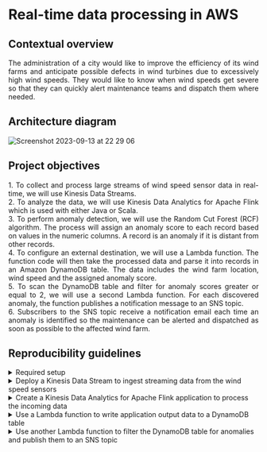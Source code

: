 # Real-time data processing in AWS

## Contextual overview

<p align="justify">
The administration of a city would like to improve the efficiency of its wind farms and anticipate possible defects in wind turbines due to excessively high wind speeds. They would like to know when wind speeds get severe so that they can quickly alert maintenance teams and dispatch them where needed. 
</p>

## Architecture diagram

![Screenshot 2023-09-13 at 22 29 06](https://github.com/martins-jean/Real-time-data-processing-in-AWS/assets/118685801/34804c71-53c0-4691-b73c-9035b3bb2266)

## Project objectives

<p align="justify">
1. To collect and process large streams of wind speed sensor data in real-time, we will use Kinesis Data Streams. <br> 
2. To analyze the data, we will use Kinesis Data Analytics for Apache Flink which is used with either Java or Scala. <br> 
3. To perform anomaly detection, we will use the Random Cut Forest (RCF) algorithm. The process will assign an anomaly score to each record based on values in the numeric columns. A record is an anomaly if it is distant from other records. <br> 
4. To configure an external destination, we will use a Lambda function. The function code will then take the processed data and parse it into records in an Amazon DynamoDB table. The data includes the wind farm location, wind speed and the assigned anomaly score. <br> 
5. To scan the DynamoDB table and filter for anomaly scores greater or equal to 2, we will use a second Lambda function. For each discovered anomaly, the function publishes a notification message to an SNS topic. <br> 
6. Subscribers to the SNS topic receive a notification email each time an anomaly is identified so the maintenance can be alerted and dispatched as soon as possible to the affected wind farm. 
</p>

## Reproducibility guidelines

<details>
  <summary>
    Required setup
  </summary>
  1. Create a bucket in S3 for the Apache Flink application and use GitHub Desktop to upload the AnomalyDetection.jar file to it. <br>
  2. Create an EC2 instance called "Wind Turbine Simulator" with a boto3 script that generates wind speed data. <br>
  3. Create an IAM role for Kinesis Data Analytics.
  4. Create several AWS Lambda functions using the boto3 scripts I provided 
</details>

<details>
  <summary>
    Deploy a Kinesis Data Stream to ingest streaming data from the wind speed sensors
  </summary>
  1. Navigate to S3 and inside your kinesis-flink bucket, copy the name of the anomaly detection .jar file and paste it in a text editor. <br>
  2. Navigate to the Amazon EC2 dashboard and click on instances (running) and copy the public IPv4 address of the EC2 instance you created earlier. <br>
  3. In a new browser tab, paste the address and add /kinesis to it at the end. This opens the wind turbine data simulator. <br>
  4. Navigate to Amazon Kinesis and create a provisioned Data Stream named "WindDataStream". <br>
  5. Return to the Wind Turbine Data Simulator, type the name of your data stream and start sending the data. <br>
  6. In the test data section, review that the data is being generated. <br>
  7. Return to the data stream page and click on the data viewer option. <br>
  8. Choose the only available shard, latest starting position and click get records. To view incoming data, click next records. If you don't see any records, wait for a few seconds and try again. <br>
  9. Create another provisioned Data Stream named "AnomalyDetectionStream". 
</details>

<details>
  <summary>
    Create a Kinesis Data Analytics for Apache Flink application to process the incoming data
  </summary>
  1. On the Kinesis console, click Managed Apache Flink and then create a streaming application: <br>
  - Name: AnomalyDetection. <br>
  - Access to application resources: Choose from IAM roles that Kinesis Data Analytics can assume. <br>
  - Service role: choose the IAM role you created earlier. <br>
  - Templates: Development. <br> <br>
    
2. At the top of the application page, click configure: <br>
  - Amazon S3 bucket: click Browse and choose the kinesis-flink bucket you created earlier. <br>
  - Path to S3 object: AnomalyDetection.jar. <br>
  - Access to application resources: Choose from IAM roles that Kinesis Data Analytics can assume. <br>
  - Service role: choose the IAM role you created earlier. <br>
  - Under Runtime properties: click add item: <br> 
    - Group ID: project. <br>
    - Key: inputStreamName. <br>
    - Value: WindDataStream. <br> <br>
  - Add another item: <br> 
    - Group ID: project. <br>
    - Key: ouputStreamName. <br>
    - Value: AnomalyDetectionStream. <br>
  - Add another item: <br>
    - Group ID: project. <br>
    - Key: region. <br>
    - Value: us-east-1. <br>
  - Click run to start the application with the latest snapshot. <br> 
3. Return to the Wind Turbine Data Simulator and under "Wind Speed Data Set" click start and review to ensure data is being generated. <br>
4. Click on the AnomalyDetectionStream on the Kinesis page. <br>
5. Under data viewer, choose the only shard available, the latest starting position, get records and then next records to review the data. <br>
6. Start the "Wind Speed Anomaly Data Set" and review it to ensure the simulator is producing anomaly data.
</details>

<details>
  <summary>
    Use a Lambda function to write application output data to a DynamoDB table
  </summary>
1. Go to the AWS Lambda console and click on the AnalyticsDestinationFunction. <br>
2. In the function overview section, click add trigger: <br> <br>
  
  - Choose kinesis. <br>
  - Select the AnomalyDetectionStream in the drop-down menu. <br>
  - Review that "Activate trigger" is checked and click add. <br>
</details>

<details>
  <summary>
    Use another Lambda function to filter the DynamoDB table for anomalies and publish them to an SNS topic
  </summary>
</details>
